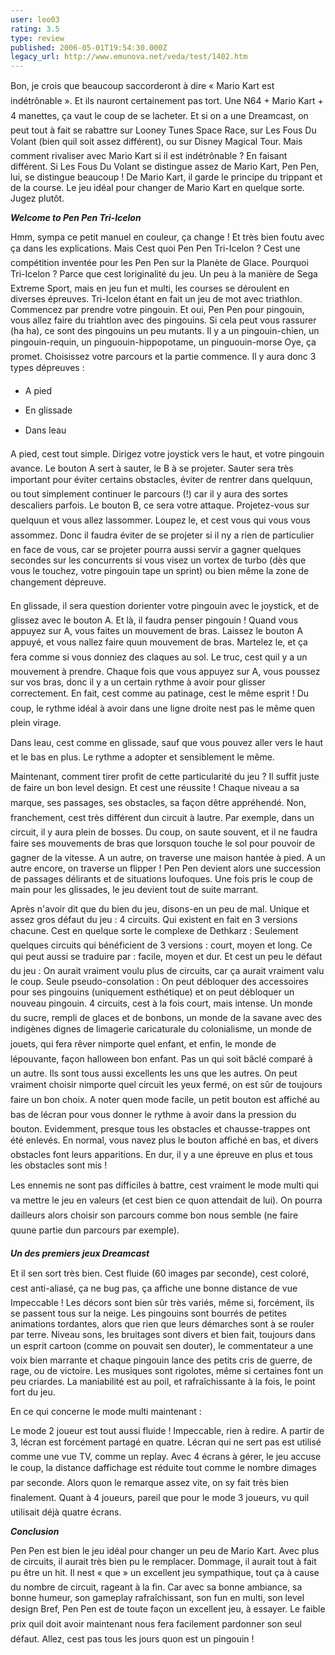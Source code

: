 ```yaml
---
user: leo03
rating: 3.5
type: review
published: 2006-05-01T19:54:30.000Z
legacy_url: http://www.emunova.net/veda/test/1402.htm
---
```

Bon, je crois que beaucoup saccorderont à dire « Mario Kart est indétrônable ». Et ils nauront certainement pas tort. Une N64 + Mario Kart + 4 manettes, ça vaut le coup de se lacheter. Et si on a une Dreamcast, on peut tout à fait se rabattre sur Looney Tunes Space Race, sur Les Fous Du Volant (bien quil soit assez différent), ou sur Disney Magical Tour. Mais comment rivaliser avec Mario Kart si il est indétrônable ? En faisant différent. Si Les Fous Du Volant se distingue assez de Mario Kart, Pen Pen, lui, se distingue beaucoup ! De Mario Kart, il garde le principe du trippant et de la course. Le jeu idéal pour changer de Mario Kart en quelque sorte. Jugez plutôt.  

  

_**Welcome to Pen Pen Tri-Icelon**_  

  

Hmm, sympa ce petit manuel en couleur, ça change ! Et très bien foutu avec ça dans les explications. Mais Cest quoi Pen Pen Tri-Icelon ? Cest une compétition inventée pour les Pen Pen sur la Planète de Glace. Pourquoi Tri-Icelon ? Parce que cest loriginalité du jeu. Un peu à la manière de Sega Extreme Sport, mais en jeu fun et multi, les courses se déroulent en diverses épreuves. Tri-Icelon étant en fait un jeu de mot avec triathlon. Commencez par prendre votre pingouin. Et oui, Pen Pen pour pingouin, vous allez faire du triahtlon avec des pingouins. Si cela peut vous rassurer (ha ha), ce sont des pingouins un peu mutants. Il y a un pingouin-chien, un pingouin-requin, un pinguouin-hippopotame, un pinguouin-morse Oye, ça promet. Choisissez votre parcours et la partie commence. Il y aura donc 3 types dépreuves :  

- A pied  

- En glissade  

- Dans leau  

  

A pied, cest tout simple. Dirigez votre joystick vers le haut, et votre pingouin avance. Le bouton A sert à sauter, le B à se projeter. Sauter sera très important pour éviter certains obstacles, éviter de rentrer dans quelquun, ou tout simplement continuer le parcours (!) car il y aura des sortes descaliers parfois. Le bouton B, ce sera votre attaque. Projetez-vous sur quelquun et vous allez lassommer. Loupez le, et cest vous qui vous vous assommez. Donc il faudra éviter de se projeter si il ny a rien de particulier en face de vous, car se projeter pourra aussi servir a gagner quelques secondes sur les concurrents si vous visez un vortex de turbo (dès que vous le touchez, votre pingouin tape un sprint) ou bien même la zone de changement dépreuve.  

  

En glissade, il sera question dorienter votre pingouin avec le joystick, et de glissez avec le bouton A. Et là, il faudra penser pingouin ! Quand vous appuyez sur A, vous faites un mouvement de bras. Laissez le bouton A appuyé, et vous nallez faire quun mouvement de bras. Martelez le, et ça fera comme si vous donniez des claques au sol. Le truc, cest quil y a un mouvement à prendre. Chaque fois que vous appuyez sur A, vous poussez sur vos bras, donc il y a un certain rythme à avoir pour glisser correctement. En fait, cest comme au patinage, cest le même esprit ! Du coup, le rythme idéal à avoir dans une ligne droite nest pas le même quen plein virage.  

  

Dans leau, cest comme en glissade, sauf que vous pouvez aller vers le haut et le bas en plus. Le rythme a adopter et sensiblement le même.  

  

Maintenant, comment tirer profit de cette particularité du jeu ? Il suffit juste de faire un bon level design. Et cest une réussite ! Chaque niveau a sa marque, ses passages, ses obstacles, sa façon dêtre appréhendé. Non, franchement, cest très différent dun circuit à lautre. Par exemple, dans un circuit, il y aura plein de bosses. Du coup, on saute souvent, et il ne faudra faire ses mouvements de bras que lorsquon touche le sol pour pouvoir de gagner de la vitesse. A un autre, on traverse une maison hantée à pied. A un autre encore, on traverse un flipper ! Pen Pen devient alors une succession de passages délirants et de situations loufoques. Une fois pris le coup de main pour les glissades, le jeu devient tout de suite marrant.  

  

Après n'avoir dit que du bien du jeu, disons-en un peu de mal. Unique et assez gros défaut du jeu : 4 circuits. Qui existent en fait en 3 versions chacune. Cest en quelque sorte le complexe de Dethkarz : Seulement quelques circuits qui bénéficient de 3 versions : court, moyen et long. Ce qui peut aussi se traduire par : facile, moyen et dur. Et cest un peu le défaut du jeu : On aurait vraiment voulu plus de circuits, car ça aurait vraiment valu le coup. Seule pseudo-consolation : On peut débloquer des accessoires pour ses pingouins (uniquement esthétique) et on peut débloquer un nouveau pingouin. 4 circuits, cest à la fois court, mais intense. Un monde du sucre, rempli de glaces et de bonbons, un monde de la savane avec des indigènes dignes de limagerie caricaturale du colonialisme, un monde de jouets, qui fera rêver nimporte quel enfant, et enfin, le monde de lépouvante, façon halloween bon enfant. Pas un qui soit bâclé comparé à un autre. Ils sont tous aussi excellents les uns que les autres. On peut vraiment choisir nimporte quel circuit les yeux fermé, on est sûr de toujours faire un bon choix. A noter quen mode facile, un petit bouton est affiché au bas de lécran pour vous donner le rythme à avoir dans la pression du bouton. Evidemment, presque tous les obstacles et chausse-trappes ont été enlevés. En normal, vous navez plus le bouton affiché en bas, et divers obstacles font leurs apparitions. En dur, il y a une épreuve en plus et tous les obstacles sont mis !  

  

Les ennemis ne sont pas difficiles à battre, cest vraiment le mode multi qui va mettre le jeu en valeurs (et cest bien ce quon attendait de lui). On pourra dailleurs alors choisir son parcours comme bon nous semble (ne faire quune partie dun parcours par exemple).  

  

_**Un des premiers jeux Dreamcast**_  

  

Et il sen sort très bien. Cest fluide (60 images par seconde), cest coloré, cest anti-aliasé, ça ne bug pas, ça affiche une bonne distance de vue Impeccable ! Les décors sont bien sûr très variés, même si, forcément, ils se passent tous sur la neige. Les pingouins sont bourrés de petites animations tordantes, alors que rien que leurs démarches sont à se rouler par terre. Niveau sons, les bruitages sont divers et bien fait, toujours dans un esprit cartoon (comme on pouvait sen douter), le commentateur a une voix bien marrante et chaque pingouin lance des petits cris de guerre, de rage, ou de victoire. Les musiques sont rigolotes, même si certaines font un peu criardes. La maniabilité est au poil, et rafraîchissante à la fois, le point fort du jeu.  

  

En ce qui concerne le mode multi maintenant :  

Le mode 2 joueur est tout aussi fluide ! Impeccable, rien à redire. A partir de 3, lécran est forcément partagé en quatre. Lécran qui ne sert pas est utilisé comme une vue TV, comme un replay. Avec 4 écrans à gérer, le jeu accuse le coup, la distance daffichage est réduite tout comme le nombre dimages par seconde. Alors quon le remarque assez vite, on sy fait très bien finalement. Quant à 4 joueurs, pareil que pour le mode 3 joueurs, vu quil utilisait déjà quatre écrans.  

  

_**Conclusion**_  

  

Pen Pen est bien le jeu idéal pour changer un peu de Mario Kart. Avec plus de circuits, il aurait très bien pu le remplacer. Dommage, il aurait tout à fait pu être un hit. Il nest « que » un excellent jeu sympathique, tout ça à cause du nombre de circuit, rageant à la fin. Car avec sa bonne ambiance, sa bonne humeur, son gameplay rafraîchissant, son fun en multi, son level design Bref, Pen Pen est de toute façon un excellent jeu, à essayer. Le faible prix quil doit avoir maintenant nous fera facilement pardonner son seul défaut. Allez, cest pas tous les jours quon est un pingouin !